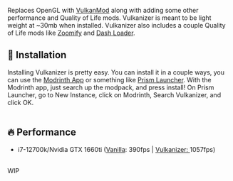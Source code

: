 Replaces OpenGL with <a href="https://modrinth.com/mod/vulkanmod">VulkanMod</a> along with adding some other performance and Quality of Life mods. Vulkanizer is meant to be light weight at ~30mb when installed. Vulkanizer also includes a couple Quality of Life mods like  <a href="https://modrinth.com/mod/zoomify">Zoomify</a> and <a href="https://modrinth.com/mod/dashloader">Dash Loader</a>.

<h2>💾 Installation</h2>
Installing Vulkanizer is pretty easy. You can install it in a couple ways, you can use the <a href="https://modrinth.com/app">Modrinth App</a> or something like <a href="https://prismlauncher.org/">Prism Launcher</a>. With the Modrinth app, just search up the modpack, and press install! On Prism Launcher, go to New Instance, click on Modrinth, Search Vulkanizer, and click OK.
<br><br>

<h2>🔥 Performance</h2> 

* i7-12700k/Nvidia GTX 1660ti (<a href="https://cdn.discordapp.com/attachments/1014249566176022590/1155582874028884100/image.png">Vanilla</a>: 390fps | <a href="https://cdn.discordapp.com/attachments/1014249566176022590/1155583721202778242/image.png">Vulkanizer: </a> 1057fps)
<br>
WIP
